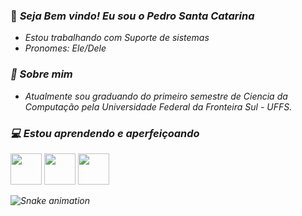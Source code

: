 ### 🔭  <i> Seja Bem vindo! Eu sou o Pedro Santa Catarina 

- Estou trabalhando com Suporte de sistemas 
- Pronomes: Ele/Dele


### 🚀 Sobre mim

 - Atualmente sou graduando do primeiro semestre de Ciencia da Computação pela Universidade Federal da Fronteira Sul - UFFS. 


### 💻 Estou aprendendo e aperfeiçoando 

<div>
<img src="https://cdn.jsdelivr.net/gh/devicons/devicon/icons/java/java-original.svg" width='50' height='50' />
<img src="https://cdn.jsdelivr.net/gh/devicons/devicon/icons/php/php-original.svg"  width='50' height='50' />
<img src="https://cdn.jsdelivr.net/gh/devicons/devicon/icons/html5/html5-original.svg" width='50' height='50' />

</div>



![Snake animation](https://github.com/HugoHenriql/HugoHenriql/blob/output/github-contribution-grid-snake.svg)
